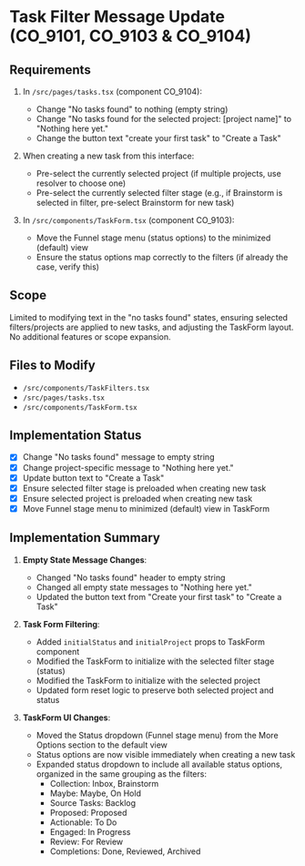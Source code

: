 # Task Filter Message Update (CO_9101, CO_9103 & CO_9104)

## Requirements

1. In `/src/pages/tasks.tsx` (component CO_9104):
   - Change "No tasks found" to nothing (empty string)
   - Change "No tasks found for the selected project: [project name]" to "Nothing here yet."
   - Change the button text "create your first task" to "Create a Task"

2. When creating a new task from this interface:
   - Pre-select the currently selected project (if multiple projects, use resolver to choose one)
   - Pre-select the currently selected filter stage (e.g., if Brainstorm is selected in filter, pre-select Brainstorm for new task)

3. In `/src/components/TaskForm.tsx` (component CO_9103):
   - Move the Funnel stage menu (status options) to the minimized (default) view
   - Ensure the status options map correctly to the filters (if already the case, verify this)

## Scope
Limited to modifying text in the "no tasks found" states, ensuring selected filters/projects are applied to new tasks, and adjusting the TaskForm layout. No additional features or scope expansion.

## Files to Modify
- `/src/components/TaskFilters.tsx`
- `/src/pages/tasks.tsx`
- `/src/components/TaskForm.tsx`

## Implementation Status
- [x] Change "No tasks found" message to empty string
- [x] Change project-specific message to "Nothing here yet."
- [x] Update button text to "Create a Task"
- [x] Ensure selected filter stage is preloaded when creating new task
- [x] Ensure selected project is preloaded when creating new task
- [x] Move Funnel stage menu to minimized (default) view in TaskForm

## Implementation Summary

1. **Empty State Message Changes**:
   - Changed "No tasks found" header to empty string
   - Changed all empty state messages to "Nothing here yet."
   - Updated the button text from "Create your first task" to "Create a Task"

2. **Task Form Filtering**:
   - Added `initialStatus` and `initialProject` props to TaskForm component
   - Modified the TaskForm to initialize with the selected filter stage (status)
   - Modified the TaskForm to initialize with the selected project
   - Updated form reset logic to preserve both selected project and status

3. **TaskForm UI Changes**:
   - Moved the Status dropdown (Funnel stage menu) from the More Options section to the default view
   - Status options are now visible immediately when creating a new task
   - Expanded status dropdown to include all available status options, organized in the same grouping as the filters:
     - Collection: Inbox, Brainstorm
     - Maybe: Maybe, On Hold
     - Source Tasks: Backlog
     - Proposed: Proposed
     - Actionable: To Do
     - Engaged: In Progress
     - Review: For Review
     - Completions: Done, Reviewed, Archived